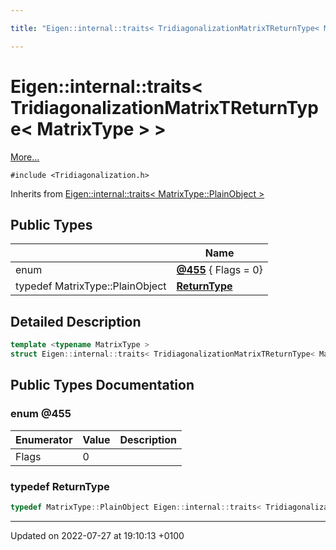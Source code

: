 ```yaml
---

title: "Eigen::internal::traits< TridiagonalizationMatrixTReturnType< MatrixType > >"

---
```


# Eigen::internal::traits< TridiagonalizationMatrixTReturnType< MatrixType > >



 [More...](#detailed-description)


`#include <Tridiagonalization.h>`

Inherits from [Eigen::internal::traits< MatrixType::PlainObject >](http://example.org/classes/structeigen_1_1internal_1_1traits/)

## Public Types

|                | Name           |
| -------------- | -------------- |
| enum| **[@455](http://example.org/classes/structeigen_1_1internal_1_1traits_3_01tridiagonalizationmatrixtreturntype_3_01matrixtype_01_4_01_4/#enum-@455)** { Flags = 0} |
| typedef MatrixType::PlainObject | **[ReturnType](http://example.org/classes/structeigen_1_1internal_1_1traits_3_01tridiagonalizationmatrixtreturntype_3_01matrixtype_01_4_01_4/#typedef-returntype)**  |

## Detailed Description

```cpp
template <typename MatrixType >
struct Eigen::internal::traits< TridiagonalizationMatrixTReturnType< MatrixType > >;
```

## Public Types Documentation

### enum @455

| Enumerator | Value | Description |
| ---------- | ----- | ----------- |
| Flags | 0|   |




### typedef ReturnType

```cpp
typedef MatrixType::PlainObject Eigen::internal::traits< TridiagonalizationMatrixTReturnType< MatrixType > >::ReturnType;
```


-------------------------------

Updated on 2022-07-27 at 19:10:13 +0100